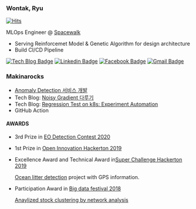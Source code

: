 ### Wontak, Ryu

[![Hits](https://hits.seeyoufarm.com/api/count/incr/badge.svg?url=https://github.com/RRoundTable/hit-counter)](https://hits.seeyoufarm.com)

MLOps Engineer @ [Spacewalk](https://www.spacewalk.tech/)

- Serving Reinforcemet Model & Genetic Algorithm for design architecture
- Build CI/CD Pipeline


[![Tech Blog Badge](http://img.shields.io/badge/-Tech%20blog-black?style=flat-square&logo=github&link=https://rroundtable.github.io/blog/)](https://rroundtable.github.io/blog/)
[![Linkedin Badge](https://img.shields.io/badge/-LinkedIn-blue?style=flat-square&logo=Linkedin&logoColor=white&link=https://www.linkedin.com/in/wontak-ryu-bb26b4137/)](https://www.linkedin.com/in/wontak-ryu-bb26b4137/)
[![Facebook Badge](https://img.shields.io/badge/facebook-1877f2?style=flat-square&logo=facebook&logoColor=white&link=https://www.facebook.com/profile.php?id=100024528850182)](https://www.facebook.com/profile.php?id=100024528850182)
[![Gmail Badge](https://img.shields.io/badge/Gmail-d14836?style=flat-square&logo=Gmail&logoColor=white&link=mailto:ryu071511@gmail.com)](mailto:ryu071511@gmail.com)

### Makinarocks

- [Anomaly Detection 서비스 개발](https://www.irobotnews.com/news/articleView.html?idxno=23243)
- Tech Blog: [Noisy Gradient 다루기](https://makinarocks.github.io/Gradient-Accumulation/)
- Tech Blog: [Regression Test on k8s: Experiment Automation](https://makinarocks.github.io/Regresssion-Test/?fbclid=IwAR33ILGNd854Au3yO8qHgHHledB3Rn9hOUceDJy0BYEJLUfS8JtqqYVlk28)
- GitHub Action


#### AWARDS

- 3rd Prize in [EO Detection Contest 2020](https://dacon.io/competitions/official/235492/overview/)
- 1st Prize in [Open Innovation Hackerton 2019](https://www.youtube.com/watch?v=tDl6UmlbNBs&ab_channel=%EC%84%B1%EB%82%A8TV)
- Excellence Award and Technical Award in[Super Challenge Hackerton 2019](https://www.jobaba.net/fntn/dtl.do?seq=6308&sn=)

  [Ocean litter detection](https://github.com/RRoundTable/Ocean_litter_detection) project with GPS information.
  
- Participation Award in [Big data festival 2018](https://www.miraeassetdaewoo.com/hki/hki7000/v01.do?eventId=201806B)

  [Anaylized stock clustering by network analysis](https://github.com/RRoundTable/stock_network_analysis)

